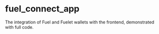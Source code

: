 # fuel_connect_app
The integration of Fuel and Fuelet wallets with the frontend, demonstrated with full code.
